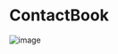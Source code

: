 # ContactBook

![image](https://github.com/hickee032/ContactBook/assets/114325862/84386a39-9860-445d-b9cb-97006eff337b)